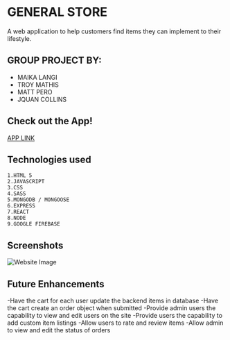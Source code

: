 # GENERAL STORE
   A web application to help customers find items they can implement to their lifestyle.

## GROUP PROJECT BY:
- MAIKA LANGI
- TROY MATHIS
- MATT PERO
- JQUAN COLLINS

## Check out the App!

[APP LINK]([https://62b4b7f332a5380352d1910a--quiet-sunshine-ae45f8.netlify.app/])

  ## Technologies used
  
    1.HTML 5
    2.JAVASCRIPT
    3.CSS
    4.SASS
    5.MONGODB / MONGOOSE
    6.EXPRESS
    7.REACT
    8.NODE
    9.GOOGLE FIREBASE

## Screenshots 

![Website Image](https://i.imgur.com/sEEA3ab.png)

## Future Enhancements 
-Have the cart for each user update the backend items in database
-Have the cart create an order object when submitted
-Provide admin users the capability to view and edit users on the site
-Provide users the capability to add custom item listings
-Allow users to rate and review items
-Allow admin to view and edit the status of orders

